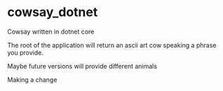 # cowsay_dotnet
Cowsay written in dotnet core

The root of the application will return an ascii art cow speaking a phrase you provide.

Maybe future versions will provide different animals


Making a change
